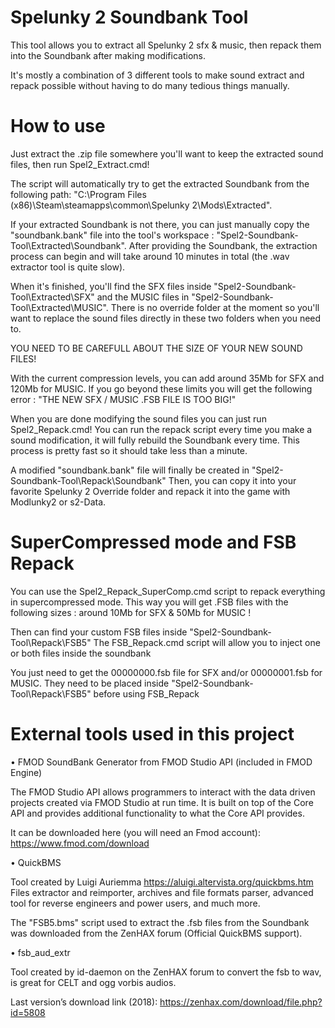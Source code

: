 # Spelunky 2 Soundbank Tool

This tool allows you to extract all Spelunky 2 sfx & music, then repack them into the Soundbank after making modifications.

It's mostly a combination of 3 different tools to make sound extract and repack possible without having to do many tedious things manually.

# How to use

Just extract the .zip file somewhere you'll want to keep the extracted sound files, then run Spel2_Extract.cmd!

The script will automatically try to get the extracted Soundbank from the following path:
"C:\Program Files (x86)\Steam\steamapps\common\Spelunky 2\Mods\Extracted\".

If your extracted Soundbank is not there, you can just manually copy the "soundbank.bank" file into the tool's workspace : "Spel2-Soundbank-Tool\Extracted\Soundbank\". 
After providing the Soundbank, the extraction process can begin and will take around 10 minutes in total (the .wav extractor tool is quite slow).

When it's finished, you'll find the SFX files inside "Spel2-Soundbank-Tool\Extracted\SFX\" and the MUSIC files in "Spel2-Soundbank-Tool\Extracted\MUSIC\". 
There is no override folder at the moment so you'll want to replace the sound files directly in these two folders when you need to.

YOU NEED TO BE CAREFULL ABOUT THE SIZE OF YOUR NEW SOUND FILES!

With the current compression levels, you can add around 35Mb for SFX and 120Mb for MUSIC. 
If you go beyond these limits you will get the following error : "THE NEW SFX / MUSIC .FSB FILE IS TOO BIG!"

When you are done modifying the sound files you can just run Spel2_Repack.cmd! You can run the repack script every time you make a sound modification, it will fully rebuild the Soundbank every time. This process is pretty fast so it should take less than a minute.

A modified "soundbank.bank" file will finally be created in "Spel2-Soundbank-Tool\Repack\Soundbank\"
Then, you can copy it into your favorite Spelunky 2 Override folder and repack it into the game with Modlunky2 or s2-Data.

# SuperCompressed mode and FSB Repack

You can use the Spel2_Repack_SuperComp.cmd script to repack everything in supercompressed mode.
This way you will get .FSB files with the following sizes : around 10Mb for SFX & 50Mb for MUSIC !

Then can find your custom FSB files inside "Spel2-Soundbank-Tool\Repack\FSB5"
The FSB_Repack.cmd script will allow you to inject one or both files inside the soundbank

You just need to get the 00000000.fsb file for SFX and/or 00000001.fsb for MUSIC.
They need to be placed inside "Spel2-Soundbank-Tool\Repack\FSB5" before using FSB_Repack

# External tools used in this project

•	FMOD SoundBank Generator from FMOD Studio API (included in FMOD Engine)

The FMOD Studio API allows programmers to interact with the data driven projects created via FMOD Studio at run time. It is built on top of the Core API and provides additional functionality to what the Core API provides.

It can be downloaded here (you will need an Fmod account): https://www.fmod.com/download

•	QuickBMS

Tool created by Luigi Auriemma https://aluigi.altervista.org/quickbms.htm
Files extractor and reimporter, archives and file formats parser, advanced tool for reverse engineers and power users, and much more.

The "FSB5.bms" script used to extract the .fsb files from the Soundbank was downloaded from the ZenHAX forum (Official QuickBMS support).

•	fsb_aud_extr

Tool created by id-daemon on the ZenHAX forum to convert the fsb to wav, is great for CELT and ogg vorbis audios.

Last version’s download link (2018): https://zenhax.com/download/file.php?id=5808
